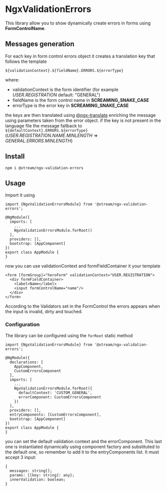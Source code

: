 # NgxValidationErrors

This library allow you to show dynamically create errors in forms using **FormControlName**.

## Messages generation

For each key in form control errors object it creates a translation key that follows the template

`${validationContext}.${fieldName}.ERRORS.${errorType}`

where:
- validationContext is the form identifier (for example _USER.REGISTRATION_ default: "GENERAL")
- fieldName is the form control name in **SCREAMING_SNAKE_CASE** 
- errorType is the error key in **SCREAMING_SNAKE_CASE** 

the keys are then translated using  [@ngx-translate](https://github.com/ngx-translate/core) enriching the message using parameters taken from the error object.
if the key is not present in the language file the message fallback to `${defaultContext}.ERRORS.${errorType}` (_USER.REGISTRATION.NAME.MINLENGTH_ => _GENERAL.ERRORS.MINLENGTH_)

## Install

`npm i @xtream/ngx-validation-errors`

## Usage

Import it using
```
import {NgxValidationErrorsModule} from '@xtream/ngx-validation-errors';

@NgModule({
  imports: [
    ...
    NgxValidationErrorsModule.forRoot()
  ],
  providers: [],
  bootstrap: [AppComponent]
})
export class AppModule {
}
```

now you can use validationContext and formFieldContainer it your template

```
<form [formGroup]="heroForm" validationContext="USER.REGISTRATION">
  <div formFieldContainer>
    <label>Name</label>
    <input formControlName="name"/>
  </div>
</form>
```

According to the Validators set in the FormControl the errors appears when the input is invalid, dirty and touched.

### Configuration

The library can be configured using the `forRoot` static method 

```
import {NgxValidationErrorsModule} from '@xtream/ngx-validation-errors';

@NgModule({
  declarations: [
    AppComponent,
    CustomErrorsComponent
  ],
  imports: [
    ...
    NgxValidationErrorsModule.forRoot({
      defaultContext: 'CUSTOM_GENERAL',
      errorComponent: CustomErrorsComponent
    })
  ],
  providers: [],
  entryComponents: [CustomErrorsComponent],
  bootstrap: [AppComponent]
})
export class AppModule {
}
```
 
you can set the default validation context and the errorComponent. This last one is instantiated dynamically using 
component factory and substituted to the default one, so remember to add it to the entryComponents list.
It must accept 3 input:
```
{
  messages: string[];
  params: {[key: string]: any};
  innerValidation: boolean;
}
```
